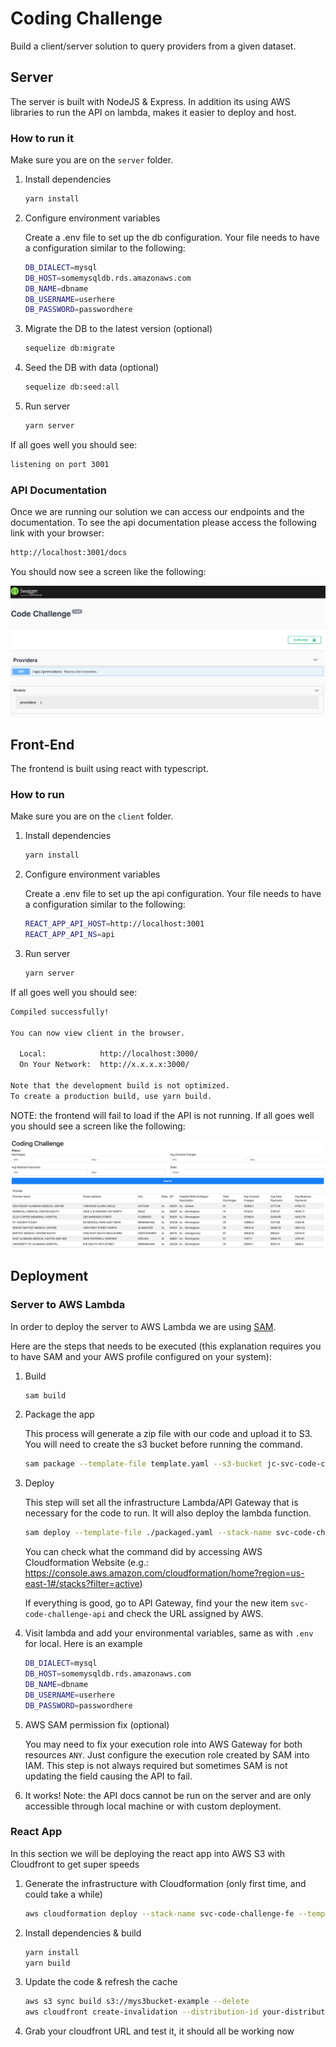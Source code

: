 # Coding Challenge

Build a client/server solution to query providers from a given dataset.

## Server

The server is built with NodeJS & Express. In addition its using AWS libraries to run the API on lambda, makes it easier to deploy and host.

### How to run it

Make sure you are on the `server` folder.

1. Install dependencies

    ```sh
    yarn install
    ```
    
2. Configure environment variables

    Create a .env file to set up the db configuration. Your file needs to have a configuration similar to the following:
    ```sh
    DB_DIALECT=mysql
    DB_HOST=somemysqldb.rds.amazonaws.com
    DB_NAME=dbname
    DB_USERNAME=userhere
    DB_PASSWORD=passwordhere
    ``` 

3. Migrate the DB to the latest version (optional)

     ```sh
     sequelize db:migrate
     ```
     
4. Seed the DB with data (optional)

     ```sh
     sequelize db:seed:all
     ```

5. Run server

    ```sh
    yarn server
    ```
    
If all goes well you should see:

```sh
listening on port 3001
```

### API Documentation
Once we are running our solution we can access our endpoints and the documentation. To see the api documentation please access the following link with your browser:

```sh
http://localhost:3001/docs
```

You should now see a screen like the following:

![Swagger Documentation](./assets/swagger.png)

## Front-End

The frontend is built using react with typescript.

### How to run 

Make sure you are on the `client` folder.

1. Install dependencies

    ```sh
    yarn install
    ```
    
2. Configure environment variables

    Create a .env file to set up the api configuration. Your file needs to have a configuration similar to the following:
    ```sh
    REACT_APP_API_HOST=http://localhost:3001
    REACT_APP_API_NS=api
    ``` 

3. Run server

    ```sh
    yarn server
    ```
    
If all goes well you should see:

```sh
Compiled successfully!

You can now view client in the browser.

  Local:            http://localhost:3000/
  On Your Network:  http://x.x.x.x:3000/

Note that the development build is not optimized.
To create a production build, use yarn build.

```

NOTE: the frontend will fail to load if the API is not running. If all goes well you should see a screen like the following:

![React App](./assets/fe.png)

## Deployment

### Server to AWS Lambda

In order to deploy the server to AWS Lambda we are using [SAM](https://docs.aws.amazon.com/serverless-application-model/latest/developerguide/serverless-sam-reference.html).

Here are the steps that needs to be executed (this explanation requires you to have SAM and your AWS profile configured on your system):

1. Build

    ```sh
    sam build
    ```

2. Package the app

    This process will generate a zip file with our code and upload it to S3. You will need to create the s3 bucket before running the command.

    ```sh
    sam package --template-file template.yaml --s3-bucket jc-svc-code-challenge-api --output-template-file packaged.yaml
    ```

3. Deploy

    This step will set all the infrastructure Lambda/API Gateway that is necessary for the code to run. It will also deploy the lambda function.

    ```sh
    sam deploy --template-file ./packaged.yaml --stack-name svc-code-challenge-api --capabilities CAPABILITY_IAM
    ```
    
    You can check what the command did by accessing AWS Cloudformation Website (e.g.: https://console.aws.amazon.com/cloudformation/home?region=us-east-1#/stacks?filter=active)
    
    If everything is good, go to API Gateway, find your the new item `svc-code-challenge-api` and check the URL assigned by AWS.
    
4. Visit lambda and add your environmental variables, same as with `.env` for local. Here is an example

    ```sh
    DB_DIALECT=mysql
    DB_HOST=somemysqldb.rds.amazonaws.com
    DB_NAME=dbname
    DB_USERNAME=userhere
    DB_PASSWORD=passwordhere
    ``` 
    
5. AWS SAM permission fix (optional)

    You may need to fix your execution role into AWS Gateway for both resources `ANY`. Just configure the execution role created by SAM into IAM. This step is not always required but sometimes SAM is not updating the field causing the API to fail.

6. It works! Note: the API docs cannot be run on the server and are only accessible through local machine or with custom deployment.


### React App

In this section we will be deploying the react app into AWS S3 with Cloudfront to get super speeds

1. Generate the infrastructure with Cloudformation (only first time, and could take a while)

    ```sh
    aws cloudformation deploy --stack-name svc-code-challenge-fe --template-file template.yaml
    ```

2. Install dependencies & build

    ```sh
    yarn install
    yarn build
    ```

3. Update the code & refresh the cache

    ```sh
    aws s3 sync build s3://mys3bucket-example --delete
    aws cloudfront create-invalidation --distribution-id your-distribution-id --paths "/*"
    ```
    
4. Grab your cloudfront URL and test it, it should all be working now